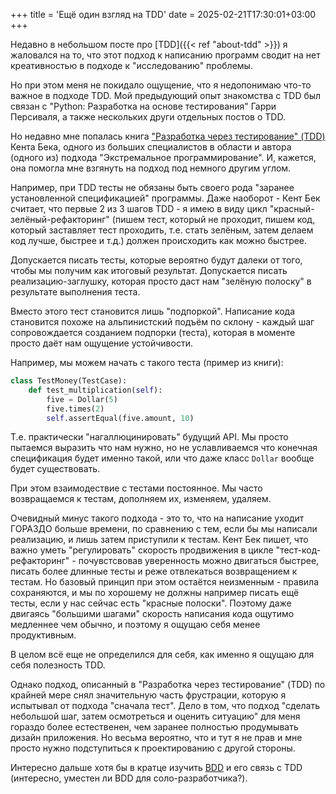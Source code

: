 +++
title = 'Ещё один взгляд на TDD'
date = 2025-02-21T17:30:01+03:00
+++

Недавно в небольшом посте про [TDD]({{< ref "about-tdd" >}}) я жаловался
на то, что этот подход к написанию программ сводит на нет креативностью
в подходе к "исследованию" проблемы.

Но при этом меня не покидало ощущение, что я недопонимаю что-то важное в
подходе TDD. Мой предыдующий опыт знакомства с TDD был связан с 
"Python: Разработка на основе тестирования" Гарри Персиваля, а также нескольких
други отдельных постов о TDD.

Но недавно мне попалась книга ["Разработка через тестирование" (TDD)](https://www.piter.com/collection/biblioteka-programmista/product/ekstremalnoe-programmirovanie-razrabotka-cherez-testirovanie-2) Кента Бека,
одного из больших специалистов в области и автора (одного из) подхода "Экстремальное программирование".
И, кажется, она помогла мне взгянуть на подход под немного другим углом.

Например, при TDD тесты не обязаны быть своего рода "заранее установленной спецификацией" программы.
Даже наоборот - Кент Бек считает, что первые 2 из 3 шагов TDD - я
имею в виду цикл "красный-зелёный-рефакторинг" (пишем тест, который не проходит,
пишем код, который заставляет тест проходить, т.е. стать зелёным, затем
делаем код лучше, быстрее и т.д.) должен происходить как можно быстрее.

Допускается писать тесты, которые вероятно будут далеки от того, чтобы мы получим
как итоговый результат. Допускается писать реализацию-заглушку, которая
просто даст нам "зелёную полоску" в результате выполнения теста.

Вместо этого тест становится лишь "подпоркой". Написание кода становится похоже
на альпинистский подъём по склону - каждый шаг сопровождается созданием
подпорки (теста), которая в моменте просто даёт нам ощущение устойчивости.

Например, мы можем начать с такого теста (пример из книги):

```python
class TestMoney(TestCase):
    def test_multiplication(self):
        five = Dollar(5)
        five.times(2)
        self.assertEqual(five.amount, 10)
```

Т.е. практически "нагаллюцинировать" будущий API. Мы просто пытаемся выразить что
нам нужно, но не уславливаемся что конечная спецификация будет именно такой, или
что даже класс `Dollar` вообще будет существовать.

При этом взаимодествие с тестами постоянное. Мы часто возвращаемся к тестам,
дополняем их, изменяем, удаляем.

Очевидный минус такого подхода - это то, что на написание уходит ГОРАЗДО больше времени,
по сравнению с тем, если бы мы написали реализацию, и лишь затем приступили к тестам.
Кент Бек пишет, что важно уметь "регулировать" скорость продвижения в цикле "тест-код-рефакторинг" - почувстсвовав уверенность можно двигаться быстрее,
писать более длинные тесты и реже отвлекаться возвращением к тестам. Но базовый принцип
при этом остаётся неизменным - правила сохраняются, и мы по хорошему не должны
например писать ещё тесты, если у нас сейчас есть "красные полоски".
Поэтому даже двигаясь "большими шагами" скорость написания кода ощутимо медленнее чем
обычно, и поэтому я ощущаю себя менее продуктивным.

В целом всё еще не определился для себя, как именно я ощущаю для себя полезность
TDD.

Однако подход, описанный в "Разработка через тестирование" (TDD) по крайней мере
снял значительную часть фрустрации, которую я испытывал от подхода "сначала тест".
Дело в том, что подход "сделать небольшой шаг, затем осмотреться и оценить ситуацию"
для меня гораздо более естественен, чем заранее полностью продумывать дизайн приложения.
Но весьма вероятно, что и тут я не прав и мне просто нужно подступиться к проектированию
с другой стороны.

Интересно дальше хотя бы в кратце изучить [BDD](https://ru.wikipedia.org/wiki/BDD_(%D0%BF%D1%80%D0%BE%D0%B3%D1%80%D0%B0%D0%BC%D0%BC%D0%B8%D1%80%D0%BE%D0%B2%D0%B0%D0%BD%D0%B8%D0%B5)) и его связь с TDD (интересно, уместен
ли BDD для соло-разработчика?).
